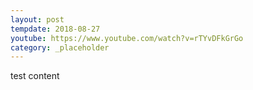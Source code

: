 ```yaml
---
layout: post
tempdate: 2018-08-27
youtube: https://www.youtube.com/watch?v=rTYvDFkGrGo
category: _placeholder
---
```

test content
